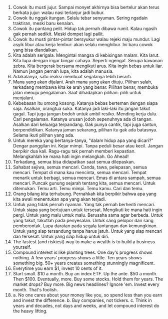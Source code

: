 1. Cowok itu musti jujur. Sampai monyet akhirnya bisa bertelur akan terus berkata jujur: walau nasi terlanjur jadi bubur.
2. Cowok itu nggak itungan. Selalu tebar senyuman. Sering ngadain traktiran, meski baru kenalan.
3. Cowok itu pantang pelit. Hidup tak pernah dibawa rumit. Kalau ngasih gak pernah sedikit. Meski dompet lagi pailit.
4. Cowok itu musti pintar-pintar bersyukur walau rejeki maju mundur. Lagi asyik libur atau kerja lembur: akan selalu menghibur. Ini baru cowok yang bisa diandalkan.
5. Kita adalah serigala. Mengintai mangsa di kebisingan malam. Kita larut. Kita lupa dengan ingar bingar cahaya. Seperti ngengat. Serupa kawanan zebra. Kita bergerak bersama mengikuti arus. Kita ingin bebas untuk liar. Namun jangan pernah lupa, kita adalah manusia.
6. Adakalanya, satu reaksi membuat segalanya lebih berarti.
7. Mana yang akan dijalani. Arah mana yang akan dituju. Pilihan salah, terkadang membawa kita ke arah yang benar. Pilihan benar, membuka jalan menuju pengalaman. Saat dihadapkan pilihan: pilih untuk menjalani.
8. Kebebasan itu omong kosong. Katanya bebas berteman dengan siapa saja. Asalkan, orangtua suka. Katanya jadi laki-laki itu jangan takut gagal. Tapi juga jangan bodoh untuk ambil resiko. Mending kerja dulu. Cari pengalaman. Katanya urusan jodoh sepenuhnya ada di tangan. Asalkan dari keluarga terpandang. Gak punya cantik, tapi juga santun, berpendidikan. Katanya jaman sekarang, pilihan itu gak ada batasnya. Selama ikuti pilihan yang ada.
9. Untuk mereka yang bertanya-tanya, "dalam hidup apa yang dicari?" Dengar panggilan ini. Kejar mimpi. Tanpa peduli besar atau kecil. Jangan berpikir dua kali. Ragu-ragu tak pernah memberi kepastian. Melangkahlah ke mana hati ingin melangkah. Go Ahead!
10. Terkadang, semua bisa didapatkan saat semua dilepaskan.
11. Sahabat sejiwa, semua mencari. Canda, tawa, pelepasan, semua mencari. Tempat di mana kau mencinta, semua mencari. Tempat menarik untuk berbagi, semua mencari. Emas di antara sampah, semua mencari. Puncak gunung sejarah tentang kita, semua mencari. Untuk ditemukan. Temu arti. Temu mimpi. Temu kamu. Cari dan temu.
12. Orang bilang kita terhubung. Pernahkah kita berpikir bahwa apa yang kita awali menentukan apa yang akan terjadi.
13. Untuk yang tidak pernah nyaman. Yang tak pernah berhenti mencari. Untuk siapa yang bertujuan untuk tersesat. Mengikuti ke mana hati ingin pergi. Untuk yang malu untuk malu. Berusaha sama agar berbeda. Untuk yang takut, takutlah pada penyesalan. Untuk sang pelopor dan sang pemberontak. Lupa daratan pada segala tantangan dan kemungkinan. Untuk yang siap tersandung tanpa harus jatuh. Untuk yang siap mencari dan tersesat. Untuk yang siap hidup untuk diri.
14. The fastest (and riskiest) way to make a wealth is to build a business yourself.
15. Compound interest is like planting trees. One day's progress shows nothing. A few years' progress shows a little. Ten years shows something big. 50+ years creates something stunningly magnificent.
16. Everytime you earn $1, invest 10 cents of it.
17. Start small. $10 a month. Buy an index ETF. Up the ante. $50 a month. Then $100. Eventually, more. Buy some stocks. Hold them for years. The market drops? Buy more. Big news headlines? Ignore 'em. Invest every month. That's foolish.
18. a. No one cares about your money like you, so spend less than you earn and invest the difference. b. Buy companies, not tickers. c. Think in years and decades, not days and weeks, and let compound interest do the heavy lifting.
